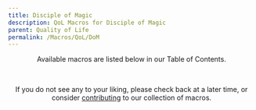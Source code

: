 ```yaml
---
title: Disciple of Magic
description: QoL Macros for Disciple of Magic
parent: Quality of Life
permalink: /Macros/QoL/DoM
---
```


<p align="center">Available macros are listed below in our Table of Contents.</p>
<br />
<p align="center">If you do not see any to your liking, please check back at a later time, or consider <a href="https://github.com/The-Back-Room/FFXIV-Macros" target="_blank">contributing</a> to our collection of macros.</p>